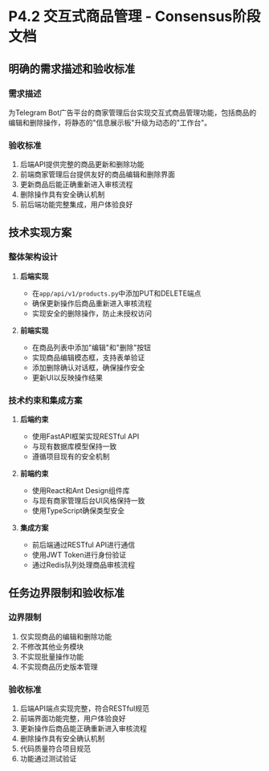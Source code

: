 # P4.2 交互式商品管理 - Consensus阶段文档

## 明确的需求描述和验收标准

### 需求描述
为Telegram Bot广告平台的商家管理后台实现交互式商品管理功能，包括商品的编辑和删除操作，将静态的"信息展示板"升级为动态的"工作台"。

### 验收标准
1. 后端API提供完整的商品更新和删除功能
2. 前端商家管理后台提供友好的商品编辑和删除界面
3. 更新商品后能正确重新进入审核流程
4. 删除操作具有安全确认机制
5. 前后端功能完整集成，用户体验良好

## 技术实现方案

### 整体架构设计
1. **后端实现**
   - 在`app/api/v1/products.py`中添加PUT和DELETE端点
   - 确保更新操作后商品重新进入审核流程
   - 实现安全的删除操作，防止未授权访问

2. **前端实现**
   - 在商品列表中添加"编辑"和"删除"按钮
   - 实现商品编辑模态框，支持表单验证
   - 添加删除确认对话框，确保操作安全
   - 更新UI以反映操作结果

### 技术约束和集成方案
1. **后端约束**
   - 使用FastAPI框架实现RESTful API
   - 与现有数据库模型保持一致
   - 遵循项目现有的安全机制

2. **前端约束**
   - 使用React和Ant Design组件库
   - 与现有商家管理后台UI风格保持一致
   - 使用TypeScript确保类型安全

3. **集成方案**
   - 前后端通过RESTful API进行通信
   - 使用JWT Token进行身份验证
   - 通过Redis队列处理商品审核流程

## 任务边界限制和验收标准

### 边界限制
1. 仅实现商品的编辑和删除功能
2. 不修改其他业务模块
3. 不实现批量操作功能
4. 不实现商品历史版本管理

### 验收标准
1. 后端API端点实现完整，符合RESTful规范
2. 前端界面功能完整，用户体验良好
3. 更新操作后商品能正确重新进入审核流程
4. 删除操作具有安全确认机制
5. 代码质量符合项目规范
6. 功能通过测试验证